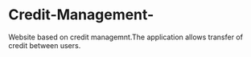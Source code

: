 # Credit-Management-
Website based on credit managemnt.The application allows transfer of credit between users.

